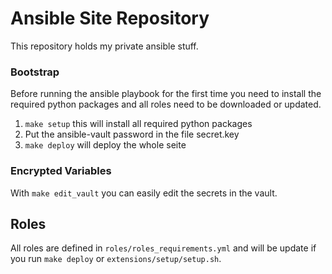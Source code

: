 # Ansible Site Repository
This repository holds my private ansible stuff.

### Bootstrap
Before running the ansible playbook for the first time you need to install the required python packages and all roles need to be downloaded
or updated.
1. `make setup` this will install all required python packages
2. Put the ansible-vault password in the file secret.key
3. `make deploy` will deploy the whole seite


### Encrypted Variables
With `make edit_vault` you can easily edit the secrets in the vault.

## Roles
All roles are defined in `roles/roles_requirements.yml` and will be update if you run `make deploy` or `extensions/setup/setup.sh`.

